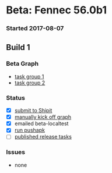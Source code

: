 # Beta: Fennec 56.0b1

### Started 2017-08-07

## Build 1

### Beta Graph
- [task group 1](https://tools.taskcluster.net/push-inspector/#/JUEvb7jdQnmnIbnYu9ddGw)
- [task group 2](https://tools.taskcluster.net/push-inspector/#/Fr6pkWHSR_i0lchytoJobg)

### Status
- [x] [submit to Shipit](https://wiki.mozilla.org/Release:Release_Automation_on_Mercurial:Starting_a_Release#Submit_to_Ship_It)
- [x] [manually kick off graph](https://github.com/mozilla/releasewarrior/blob/master/how-tos/fennec-temp-relpro.md#start-off-the-fennec-graph)
- [x] emailed beta-localtest
- [x] [run pushapk](https://github.com/mozilla/releasewarrior/blob/master/how-tos/fennec-temp-relpro.md#run-pushapk-manually)
- [ ] [published release tasks](https://wiki.mozilla.org/Release:Release_Automation_on_Mercurial:Updates_through_Shipping#Post-release_tasks)

### Issues
- none


